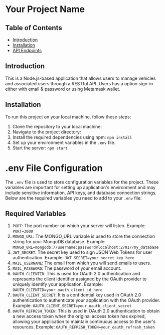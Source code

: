 # Your Project Name

## Table of Contents

- [Introduction](#introduction)
- [Installation](#installation)
- [API Endpoints](#api-endpoints)

## Introduction

This is a Node.js-based application that allows users to manage vehicles and associated users through a RESTful API. Users has a option sign-in either with email & password or using Metamask wallet.

## Installation

To run this project on your local machine, follow these steps:

1. Clone the repository to your local machine:
2. Navigate to the project directory:
3. Install the required dependencies using npm: `npm install`
4. Set up your environment variables in the `.env` file.
5. Start the server: `npm start`

# .env File Configuration

The `.env` file is used to store configuration variables for the project. These variables are important for setting up application's environment and may include sensitive information, API keys, and database connection strings. Below are the required variables you need to add to your `.env` file:

## Required Variables

1. `PORT`: The port number on which your server will listen. Example: `PORT=3000`
2. `MONGO_URL`: The MONGO_URL variable is used to store the connection string for your MongoDB database. Example: `MONGO_URL=mongodb://username:password@localhost:27017/my_database`
3. `JWT_SECRET`: The secret key used to sign JSON Web Tokens for user authentication. Example: `JWT_SECRET=your_secret_key_here`
4. `MAIL_USERNAME`: The email from which you will send emails to users.
5. `MAIL_PASSWORD`: The password of your email account.
6. `OAUTH_CLIENTID`: This is used for OAuth 2.0 authentication and represents the client identifier assigned by the OAuth provider to uniquely identify your application. Example: `OAUTH_CLIENTID=your_oauth_client_id_here`
7. `OAUTH_CLIENT_SECRET`: It is a confidential key used in OAuth 2.0 authentication to authenticate your application with the OAuth provider. Example: `OAUTH_CLIENT_SECRET=your_oauth_client_secret`
8. `OAUTH_REFRESH_TOKEN`: This is used in OAuth 2.0 authentication to obtain a new access token when the original access token has expired, allowing your application to maintain continuous access to the user's resources. Example: `OAUTH_REFRESH_TOKEN=your_oauth_refresh_token`
